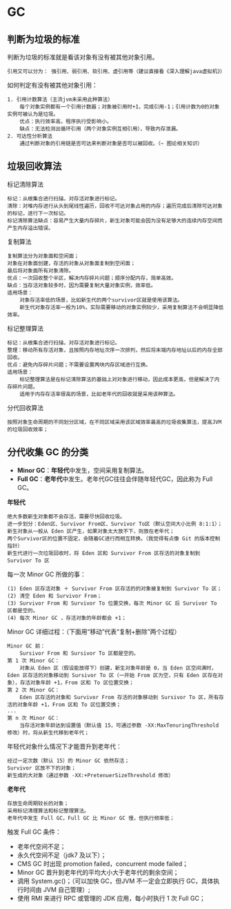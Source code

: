 # GC

## 判断为垃圾的标准

判断为垃圾的标准就是看该对象有没有被其他对象引用。

    引用又可以分为： 强引用、弱引用、软引用、虚引用等（建议直接看《深入理解java虚拟机》）

如何判定有没有被其他对象引用：

    1. 引用计数算法（主流jvm未采用此种算法）
        每个对象实例都有一个引用计数器；对象被引用时+1，完成引用-1；引用计数为0的对象实例可被认为是垃圾。
	    优点：执行效率高，程序执行受影响小。
	    缺点：无法检测出循环引用（两个对象实例互相引用），导致内存泄漏。
    2. 可达性分析算法
	    通过判断对象的引用链是否可达来判断对象是否可以被回收。（~ 图论相关知识）

## 垃圾回收算法

标记清除算法

    标记：从根集合进行扫描，对存活对象进行标记。
	清除：对堆内存进行从头到尾线性遍历，回收不可达对象占用的内存；遍历完成后清除可达对象的标记，进行下一次标记。
	标记清除算法缺点：容易产生大量内存碎片，新生对象可能会因为没有足够大的连续内存空间而产生内存溢出错误。

复制算法

	复制算法分为对象面和空闲面；
	对象在对象面创建，存活的对象从对象面复制到空闲面；
	最后将对象面所有对象清除。
	优点：一次回收整个半区，解决内存碎片问题；顺序分配内存，简单高效。
	缺点：当存活对象较多时，因为需要复制大量对象实例，效率低。
	适用场景：
		对象存活率低的场景，比如新生代的两个survivor区就是使用该算法。
		新生代对象存活率一般为10%，实际需要移动的对象实例较少，采用复制算法不会明显降低效率。

标记整理算法

	标记：从根集合进行扫描，对存活对象进行标记。
	整理：移动所有存活对象，且按照内存地址次序一次排列，然后将末端内存地址以后的内存全部回收。
	优点：避免内存碎片问题；不需要设置两块内存区域进行互换。
	适用场景：
		标记整理算法是在标记清除算法的基础上对对象进行移动，因此成本更高，但是解决了内存碎片问题。
		适用于内存存活率很高的场景，比如老年代的回收就是采用该种算法。

分代回收算法

	按照对象生命周期的不同划分区域，在不同区域采用该区域效率最高的垃圾收集算法，提高JVM的垃圾回收效率；

## 分代收集 GC 的分类

* **Minor GC**：**年轻代**中发生，空间采用复制算法。
* **Full GC**：**老年代**中发生。老年代GC往往会伴随年轻代GC，因此称为 Full GC。

**年轻代**

	绝大多数新生对象都不会存活，需要尽快回收垃圾。
	进一步划分：Eden区、Survivor From区、Survivor To区（默认空间大小比例 8:1:1）；
	新生对象从一般从 Eden 区产生，如果对象太大放不下，则放在老年代；
	两个Survivor区的位置不固定，会随着GC进行而相互转换。（我觉得有点像 Git 的版本控制指针）
	新生代进行一次垃圾回收时，将 Eden 区和 Survivor From 区存活的对象复制到 Survivor To 区

每一次 Minor GC 所做的事：

    (1) Eden 区存活对象 ＋ Survivor From 区存活的的对象被复制到 Survivor To 区；
    (2) 清空 Eden 和 Survivor From；
    (3) Survivor From 和 Survivor To 位置交换，每次 Minor GC 后 Survivor To 区都是空的。
    (4) 每次 Minor GC ，存活对象的年龄都会 +1；

Minor GC 详细过程：（下面用“移动”代表“复制+删除”两个过程）

    Minor GC 前：
        Sursivor From 和 Sursivor To 区都是空的。
    第 1 次 Minor GC：
        对象从 Eden 区（假设能放得下）创建，新生对象年龄是 0，当 Eden 区空间满时，Eden 区存活的对象移动到 Sursivor To 区（一开始 From 区为空，只有 Eden 区存在对象），存活对象年龄 +1，From 区和 To 区位置交换；
    第 2 次 Minor GC：
        Eden 区存活的对象和 Survivor From 存活的对象移动到 Sursivor To 区，所有存活的对象年龄 +1，From 区和 To 区位置交换；
    ...
    第 n 次 Minor GC：
        当存活对象年龄达到设置值（默认值 15，可通过参数 -XX:MaxTenuringThreshold 修改）时，将从新生代移到老年代；

年轻代对象什么情况下才能晋升到老年代：

	经过一定次数（默认 15）的 Minor GC 依然存活；
	Survivor 区放不下的对象；
	新生成的大对象（通过参数 -XX:+PretenuerSizeThreshold 修改）

**老年代**

	存放生命周期较长的对象；
	采用标记清理算法和标记整理算法。
	老年代中发生 Full GC，Full GC 比 Minor GC 慢，但执行频率低；

触发 Full GC 条件：

* 老年代空间不足；
* 永久代空间不足（jdk7 及以下）；
* CMS GC 时出现 promotion failed，concurrent mode failed；
* Minor GC 晋升到老年代的平均大小大于老年代的剩余空间；
* 调用 System.gc()；（可以加快 GC，但JVM 不一定会立即执行 GC，具体执行时间由 JVM 自己管理）;
* 使用 RMI 来进行 RPC 或管理的 JDK 应用，每小时执行 1 次 Full GC；